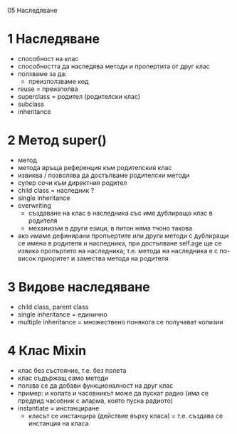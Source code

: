 05 Наследяване

# 1 Наследяване

* способност на клас
* способността да наследява методи и пропертита от друг клас
* ползваме за да:
  * преизползваме код
* reuse = преизполва
* superclass = родител (родителски клас)
* subclass
* inheritance

# 2 Метод super()

* метод
* метода връща референция към родителския клас
* извиква / позволява да достъпваме родителски методи
* супер сочи към директния родител
* child class = наследник ? 
* single inheritance
* overwriting 
  * създаване на клас в наследника със име
    дублиращо клас в родителя
  * механизъм в други езици, в питон няма тчоно такова
* ако имаме дефинирани пропъертите или други методи
с дублиращи се имена в родителя и наследника,
при достъпване self.age ще се извика
пропъртито на наследника;
т.е. метода на наследника е с по-висок приоритет
и замества метода на родителя

# 3 Видове наследяване

* child class, parent class 
* single inheritance = единично
* multiple inheritance = множествено
  понякога се получават колизии

# 4 Клас Mixin

* клас без състояние, т.е. без полета
* клас съдържащ само методи
* ползва се да добави функционалност на друг клас
* пример: и колата и часовникът може да пускат радио
  (има се предвид часовник с аларма, която пуска радиото)
* instantiate = инстанциране
    * класът се инстанцира (действие върху класа) = 
    т.е. създава се инстанция на класа







